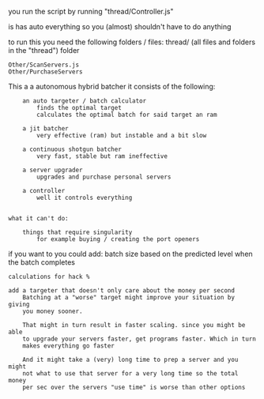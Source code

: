 you run the script by running "thread/Controller.js"


is has auto everything so you (almost) shouldn't have to do anything 


to run this you need the following folders / files:
    thread/
        (all files and folders in the "thread") folder

    Other/ScanServers.js
    Other/PurchaseServers



This a a autonomous hybrid batcher 
    it consists of the following:

        an auto targeter / batch calculator
            finds the optimal target
            calculates the optimal batch for said target an ram

        a jit batcher
            very effective (ram) but instable and a bit slow

        a continuous shotgun batcher
            very fast, stable but ram ineffective

        a server upgrader
            upgrades and purchase personal servers   

        a controller
            well it controls everything


    what it can't do:

        things that require singularity
            for example buying / creating the port openers


if you want to you could add:
    batch size based on the predicted level when the batch completes

    calculations for hack %

    add a targeter that doesn't only care about the money per second
        Batching at a "worse" target might improve your situation by giving 
        you money sooner. 
        
        That might in turn result in faster scaling. since you might be able 
        to upgrade your servers faster, get programs faster. Which in turn
        makes everything go faster 
        
        And it might take a (very) long time to prep a server and you might 
        not what to use that server for a very long time so the total money
        per sec over the servers "use time" is worse than other options 
        